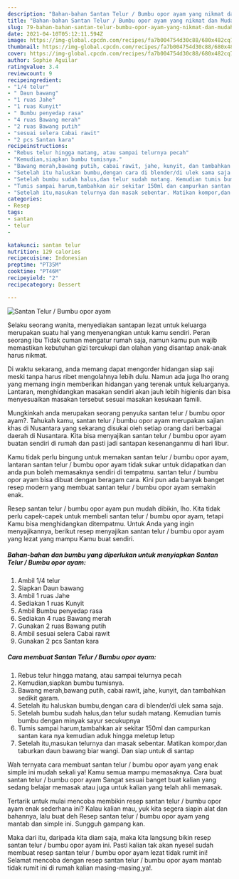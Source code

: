 ```yaml
---
description: "Bahan-bahan Santan Telur / Bumbu opor ayam yang nikmat dan Mudah Dibuat"
title: "Bahan-bahan Santan Telur / Bumbu opor ayam yang nikmat dan Mudah Dibuat"
slug: 79-bahan-bahan-santan-telur-bumbu-opor-ayam-yang-nikmat-dan-mudah-dibuat
date: 2021-04-10T05:12:11.594Z
image: https://img-global.cpcdn.com/recipes/fa7b004754d30c88/680x482cq70/santan-telur-bumbu-opor-ayam-foto-resep-utama.jpg
thumbnail: https://img-global.cpcdn.com/recipes/fa7b004754d30c88/680x482cq70/santan-telur-bumbu-opor-ayam-foto-resep-utama.jpg
cover: https://img-global.cpcdn.com/recipes/fa7b004754d30c88/680x482cq70/santan-telur-bumbu-opor-ayam-foto-resep-utama.jpg
author: Sophie Aguilar
ratingvalue: 3.4
reviewcount: 9
recipeingredient:
- "1/4 telur"
- " Daun bawang"
- "1 ruas Jahe"
- "1 ruas Kunyit"
- " Bumbu penyedap rasa"
- "4 ruas Bawang merah"
- "2 ruas Bawang putih"
- "sesuai selera Cabai rawit"
- "2 pcs Santan kara"
recipeinstructions:
- "Rebus telur hingga matang, atau sampai telurnya pecah"
- "Kemudian,siapkan bumbu tumisnya."
- "Bawang merah,bawang putih, cabai rawit, jahe, kunyit, dan tambahkan sedikit garam."
- "Setelah itu haluskan bumbu,dengan cara di blender/di ulek sama saja."
- "Setelah bumbu sudah halus,dan telur sudah matang. Kemudian tumis bumbu dengan minyak sayur secukupnya"
- "Tumis sampai harum,tambahkan air sekitar 150ml dan campurkan santan kara nya kemudian aduk hingga meletup letup"
- "Setelah itu,masukan telurnya dan masak sebentar. Matikan kompor,dan taburkan daun bawang biar wangi. Dan siap untuk di santap"
categories:
- Resep
tags:
- santan
- telur
- 

katakunci: santan telur  
nutrition: 129 calories
recipecuisine: Indonesian
preptime: "PT35M"
cooktime: "PT46M"
recipeyield: "2"
recipecategory: Dessert

---
```



![Santan Telur / Bumbu opor ayam](https://img-global.cpcdn.com/recipes/fa7b004754d30c88/680x482cq70/santan-telur-bumbu-opor-ayam-foto-resep-utama.jpg)

Selaku seorang wanita, menyediakan santapan lezat untuk keluarga merupakan suatu hal yang menyenangkan untuk kamu sendiri. Peran seorang ibu Tidak cuman mengatur rumah saja, namun kamu pun wajib memastikan kebutuhan gizi tercukupi dan olahan yang disantap anak-anak harus nikmat.

Di waktu  sekarang, anda memang dapat mengorder hidangan siap saji meski tanpa harus ribet mengolahnya lebih dulu. Namun ada juga lho orang yang memang ingin memberikan hidangan yang terenak untuk keluarganya. Lantaran, menghidangkan masakan sendiri akan jauh lebih higienis dan bisa menyesuaikan masakan tersebut sesuai masakan kesukaan famili. 



Mungkinkah anda merupakan seorang penyuka santan telur / bumbu opor ayam?. Tahukah kamu, santan telur / bumbu opor ayam merupakan sajian khas di Nusantara yang sekarang disukai oleh setiap orang dari berbagai daerah di Nusantara. Kita bisa menyajikan santan telur / bumbu opor ayam buatan sendiri di rumah dan pasti jadi santapan kesenanganmu di hari libur.

Kamu tidak perlu bingung untuk memakan santan telur / bumbu opor ayam, lantaran santan telur / bumbu opor ayam tidak sukar untuk didapatkan dan anda pun boleh memasaknya sendiri di tempatmu. santan telur / bumbu opor ayam bisa dibuat dengan beragam cara. Kini pun ada banyak banget resep modern yang membuat santan telur / bumbu opor ayam semakin enak.

Resep santan telur / bumbu opor ayam pun mudah dibikin, lho. Kita tidak perlu capek-capek untuk membeli santan telur / bumbu opor ayam, tetapi Kamu bisa menghidangkan ditempatmu. Untuk Anda yang ingin menyajikannya, berikut resep menyajikan santan telur / bumbu opor ayam yang lezat yang mampu Kamu buat sendiri.

<!--inarticleads1-->

##### Bahan-bahan dan bumbu yang diperlukan untuk menyiapkan Santan Telur / Bumbu opor ayam:

1. Ambil 1/4 telur
1. Siapkan  Daun bawang
1. Ambil 1 ruas Jahe
1. Sediakan 1 ruas Kunyit
1. Ambil  Bumbu penyedap rasa
1. Sediakan 4 ruas Bawang merah
1. Gunakan 2 ruas Bawang putih
1. Ambil sesuai selera Cabai rawit
1. Gunakan 2 pcs Santan kara




<!--inarticleads2-->

##### Cara membuat Santan Telur / Bumbu opor ayam:

1. Rebus telur hingga matang, atau sampai telurnya pecah
1. Kemudian,siapkan bumbu tumisnya.
1. Bawang merah,bawang putih, cabai rawit, jahe, kunyit, dan tambahkan sedikit garam.
1. Setelah itu haluskan bumbu,dengan cara di blender/di ulek sama saja.
1. Setelah bumbu sudah halus,dan telur sudah matang. Kemudian tumis bumbu dengan minyak sayur secukupnya
1. Tumis sampai harum,tambahkan air sekitar 150ml dan campurkan santan kara nya kemudian aduk hingga meletup letup
1. Setelah itu,masukan telurnya dan masak sebentar. Matikan kompor,dan taburkan daun bawang biar wangi. Dan siap untuk di santap




Wah ternyata cara membuat santan telur / bumbu opor ayam yang enak simple ini mudah sekali ya! Kamu semua mampu memasaknya. Cara buat santan telur / bumbu opor ayam Sangat sesuai banget buat kalian yang sedang belajar memasak atau juga untuk kalian yang telah ahli memasak.

Tertarik untuk mulai mencoba membikin resep santan telur / bumbu opor ayam enak sederhana ini? Kalau kalian mau, yuk kita segera siapin alat dan bahannya, lalu buat deh Resep santan telur / bumbu opor ayam yang mantab dan simple ini. Sungguh gampang kan. 

Maka dari itu, daripada kita diam saja, maka kita langsung bikin resep santan telur / bumbu opor ayam ini. Pasti kalian tak akan nyesel sudah membuat resep santan telur / bumbu opor ayam lezat tidak rumit ini! Selamat mencoba dengan resep santan telur / bumbu opor ayam mantab tidak rumit ini di rumah kalian masing-masing,ya!.

